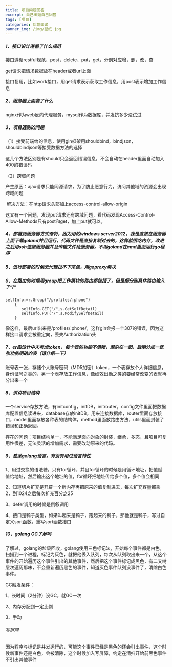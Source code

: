 ```yaml
---
title: 项目问题回答
excerpt: 自己出题自己回答
tags: [项目]
categories: 后端面试
banner_img: /img/壁纸.jpg
---
```


##### 1、接口设计遵循了什么规范

接口遵循restful规范，post，delete，put，get，分别对应增，删，改，查

get请求把请求数据放在header或者url上面

接口复用，比如work接口，用get请求表示获取工作信息，用post表示增加工作信息

##### 2、服务器上面装了什么

nginx作为web反向代理服务，mysql作为数据库，并发抗多少没试过

##### 3、项目遇到的问题

（1）接受前端给的信息，使用gin框架用shouldbind，bindjson，shouldbindjson等接受数据方法的选择

这几个方法区别是有should只会返回错误信息，不会自动在header里面自动加入400的错误码

（2）跨域问题

​	产生原因：ajax请求只能同源请求，为了防止恶意行为，访问其他域的资源会出现跨域问题

​	解决方法：在http请求头部加上access-control-allow-origin

这又有一个问题，发现put请求还有跨域问题，看代码发现Access-Control-Allow-Methods只有post和get，加上put就可以。

##### 4、部署到服务器方式奇特，因为用的windows server2012，我是直接在服务器上面下载goland并且运行，代码文件是直接复制过去的，这样就很吃内存，改进之后用ssh连接服务器并且传输文件给服务器，不用goland在cmd里面运行go程序

##### 5、进行部署的时候无代理拉不下来包，用goproxy解决

##### 6、在路由的时候用group把工作模块的路由都包括了，但是细分到具体路由输入了“/”

```
selfInfo:=r.Group("/profiles/:phone")
    {
       selfInfo.GET("/",s.GetSelfDetail)
       selfInfo.PUT("/",s.ModifySelfDetail)
    }
```



像这样，最后url出来是/profiles/:phone/，这样gin会报一个307的错误，因为这样接口请求会被重定向，丢失Authorization头

##### 7、er图设计中未考虑token，每个表的功能不清晰，混杂在一起，后期分成一张张功能明确的表（请介绍一下）

账号表一张，存储个人账号密码（MD5加密）token，一个表存放个人详细信息，身份证号之类的，另一个表存放工作信息，像绩效出勤之类的要经常改变的表就再分出来一个

##### 8、讲讲项目结构

一个service存放方法，有initconfig，initDB，initrouter，config文件里面把数据库配置信息读进来，database存放initDB，用来连接数据库，router里面存放接口，model里面存放各种表的结构体，method里面放路由方法，utils里面封装了错误和正确返回。

存在的问题：项目结构单一，不能满足面向对象的封装，继承，多态，且项目可复用性很差，无法灵活的增加需求，需要改动原来的代码。

##### 9、熟悉golang语言，有没有用过语言特性

1、用过交换的语法糖，只有for循环，并且for循环的时候是用循环地址，把值赋值给地址，然后输出这个地址的值，for循环把地址传给多个值，多个值会相同

2、知道切片扩充是开辟一个新内存再把原来的值复制进去，每次扩充容量都乘2，到1024之后每次扩充百分之25

3、defer调用的时候是倒叙调用

4、接口是鸭子类型，如果叫起来是鸭子，跑起来的鸭子，那他就是鸭子，写过自定义sort函数，重写sort函数接口

##### 10、golang GC了解吗

了解过，golang的垃圾回收，golang使用三色标记法，开始每个事件都是白色，扫描到一个进程，标记为灰色，就把他丢入队列，每次从队列取出来一个，从这个事件的开始遍历这个事件引出的其他事件，然后把这个事件标记成黑色，有二叉树层次遍历那味，不会重新遍历黑色的事件，知道灰色事件队列没事件了，清除白色事件。

GC触发条件：

1、长时间（2分钟）没GC，就GC一次

2、内存分配到一定比例

3、手动

###### 写屏障

因为程序与标记是并发运行的，可能这个事件已经是黑色的还会引出事件，这个时候新事件还是白色，会被清除，这个时候加入写屏障，约定在清扫开始前黑色事件不引出其他事件